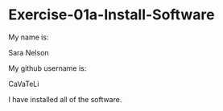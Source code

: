 # Exercise-01a-Install-Software
My name is:

Sara Nelson

My github username is:

CaVaTeLi

I have installed all of the software.
